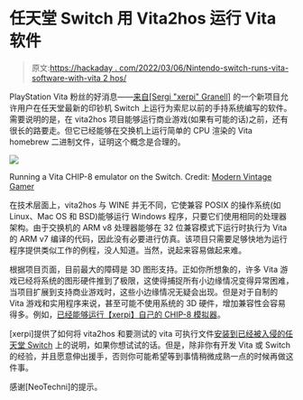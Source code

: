 # 任天堂 Switch 用 Vita2hos 运行 Vita 软件

> 原文:[https://hackaday . com/2022/03/06/Nintendo-switch-runs-vita-software-with-vita 2 hos/](https://hackaday.com/2022/03/06/nintendo-switch-runs-vita-software-with-vita2hos/)

PlayStation Vita 粉丝的好消息——[来自[Sergi "xerpi" Granell]](https://github.com/xerpi/vita2hos) 的一个新项目允许用户在任天堂最新的印钞机 Switch 上运行为索尼以前的手持系统编写的软件。需要说明的是，在 vita2hos 项目能够运行商业游戏(如果有可能的话)之前，还有很长的路要走。但它已经能够在交换机上运行简单的 CPU 渲染的 Vita homebrew 二进制文件，证明这个概念是合理的。

[![](../Images/0d482e95471290948371f21943732b91.png)](https://hackaday.com/wp-content/uploads/2022/03/switchvita_detail.png)

Running a Vita CHIP-8 emulator on the Switch. Credit: [Modern Vintage Gamer](https://www.youtube.com/watch?v=tLAhhUKsWck)

在技术层面上，vita2hos 与 WINE 并无不同，它使兼容 POSIX 的操作系统(如 Linux、Mac OS 和 BSD)能够运行 Windows 程序，只要它们使用相同的处理器架构。由于交换机的 ARM v8 处理器能够在 32 位兼容模式下运行时执行为 Vita 的 ARM v7 编译的代码，因此没有必要进行仿真。该项目只需要足够快地为运行程序提供类似工作的例程，没人知道。当然，说起来容易做起来难。

根据项目页面，目前最大的障碍是 3D 图形支持。正如你所想象的，许多 Vita 游戏已经将系统的图形硬件推到了极限，这使得捕捉所有小边缘情况变得异常困难，当项目扩展到支持商业游戏时，这些小边缘情况无疑会出现。但是对于自制的 Vita 游戏和实用程序来说，甚至可能不使用系统的 3D 硬件，增加兼容性会容易得多。例如，[已经能够运行【xerpi】自己的 CHIP-8 模拟器](https://github.com/xerpi/VITA-8)。

[xerpi]提供了如何将 vita2hos 和要测试的 vita 可执行文件[安装到已经被入侵的任天堂 Switch](https://hackaday.com/2018/07/01/nintendo-switch-gets-internal-trinket-hardmod/) 上的说明，如果你想试试的话。但是，除非你有开发 Vita 或 Switch 的经验，并且愿意伸出援手，否则你可能希望等到事情稍微成熟一点的时候再做这件事。

感谢[NeoTechni]的提示。